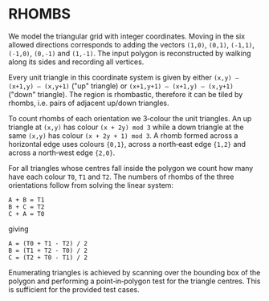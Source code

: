 # RHOMBS

We model the triangular grid with integer coordinates.  Moving in the six
allowed directions corresponds to adding the vectors
`(1,0)`, `(0,1)`, `(-1,1)`, `(-1,0)`, `(0,-1)` and `(1,-1)`.
The input polygon is reconstructed by walking along its sides and recording
all vertices.

Every unit triangle in this coordinate system is given by either
`(x,y) – (x+1,y) – (x,y+1)` ("up" triangle) or
`(x+1,y+1) – (x+1,y) – (x,y+1)` ("down" triangle).
The region is rhombastic, therefore it can be tiled by rhombs, i.e. pairs of
adjacent up/down triangles.

To count rhombs of each orientation we 3‑colour the unit triangles.  An up
triangle at `(x,y)` has colour `(x + 2y) mod 3` while a down triangle at the
same `(x,y)` has colour `(x + 2y + 1) mod 3`.  A rhomb formed across a
horizontal edge uses colours `{0,1}`, across a north‑east edge `{1,2}` and
across a north‑west edge `{2,0}`.

For all triangles whose centres fall inside the polygon we count how many
have each colour `T0`, `T1` and `T2`.  The numbers of rhombs of the three
orientations follow from solving the linear system:

```
A + B = T1
B + C = T2
C + A = T0
```

giving

```
A = (T0 + T1 - T2) / 2
B = (T1 + T2 - T0) / 2
C = (T2 + T0 - T1) / 2
```

Enumerating triangles is achieved by scanning over the bounding box of the
polygon and performing a point‑in‑polygon test for the triangle centres.
This is sufficient for the provided test cases.
